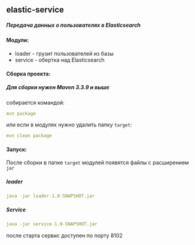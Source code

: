 ## elastic-service
##### Передача данных о пользователях в Elasticsearch

#### Модули:
+ loader - грузит пользователей из базы 
+ service - обертка над Elasticsearch

#### Сборка проекта:

##### Для сборки нужен *Maven 3.3.9* и выше

 собирается командой: 
 ```yaml
 mvn package
 ```
 или если в модулях нужно удалить папку `target`:
 ```yaml
mvn clean package
```

#### Запуск:
После сборки в папке `target` модулей появятся файлы с расширением `jar`
##### loader

```yaml
java -jar loader-1.0-SNAPSHOT.jar
```

##### Service

```yaml
java -jar service-1.0-SNAPSHOT.jar
```
после старта сервис доступен по порту 8102
